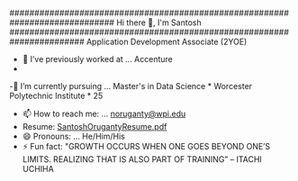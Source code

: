 ############################################################################# Hi there 👋, I'm Santosh
####################################################################### Application Development Associate (2YOE)




- 🔭 I’ve previously worked at ... Accenture
- 
-🌱 I’m currently pursuing ... Master's in Data Science * Worcester Polytechnic Institute * 25
- 📫 How to reach me: ... noruganty@wpi.edu
- Resume: [SantoshOrugantyResume.pdf](https://github.com/santhoshraghu/santhoshraghu/files/15206096/SantoshOrugantyResume.pdf)
- 😄 Pronouns: ... He/Him/His
- ⚡ Fun fact: "GROWTH OCCURS WHEN ONE GOES BEYOND ONE’S LIMITS. REALIZING THAT IS ALSO PART OF TRAINING” – ITACHI UCHIHA
  
